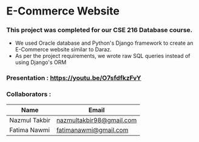 # E-Commerce Website 

### This project was completed for our CSE 216 Database course.

* We used Oracle database and Python's Django framework to create an E-Commerce website similar to Daraz. 
* As per the project requirements, we wrote raw SQL queries instead of using Django's ORM

### Presentation : https://youtu.be/O7sfdfkzFvY
### Collaborators :

| Name          | Email                    |
| ------------- | ------------------------ |
| Nazmul Takbir | nazmultakbir98@gmail.com |
| Fatima Nawmi  | fatimanawmi@gmail.com    |

 
